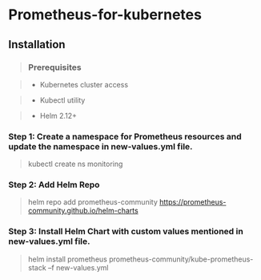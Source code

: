 # Prometheus-for-kubernetes

## Installation

> ### Prerequisites

> - Kubernetes cluster access 

> - Kubectl utility

> - Helm 2.12+


### Step 1: Create a namespace for Prometheus resources and update the namespace in new-values.yml file.
> kubectl create ns monitoring

### Step 2: Add Helm Repo
> helm repo add prometheus-community https://prometheus-community.github.io/helm-charts

### Step 3: Install Helm Chart with custom values mentioned in new-values.yml file.
> helm install prometheus prometheus-community/kube-prometheus-stack –f new-values.yml
